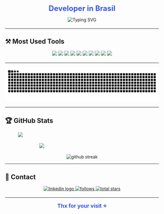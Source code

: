 <p align="center">
  <b style="color:#3556e0; font-size:1.5rem;">Developer in Brasil</b>
</p>

<div align="center" style="margin-bottom: 20px;">
  <img src="https://readme-typing-svg.demolab.com?font=Montserrat&size=24&pause=1000&color=3556E0&center=true&vCenter=true&width=550&lines=What+are+you+looking+for+here%3F;Student+at+SENAI+-+Software+Development;Web+%26+Mobile+Developer;Always+learning+%26+building;In+love+with+mimilla" alt="Typing SVG" />
</div>

---

## ⚒️ Most Used Tools

<div align="center" style="margin-bottom: 20px;">
  <img src="https://cdn.jsdelivr.net/gh/devicons/devicon/icons/python/python-plain.svg" width="40" />
  <img src="https://cdn.jsdelivr.net/gh/devicons/devicon/icons/mysql/mysql-original.svg" width="40" />
  <img src="https://cdn.jsdelivr.net/gh/devicons/devicon/icons/php/php-original.svg" width="40" />
  <img src="https://cdn.jsdelivr.net/gh/devicons/devicon/icons/html5/html5-plain.svg" width="40" />
  <img src="https://cdn.jsdelivr.net/gh/devicons/devicon/icons/css3/css3-plain.svg" width="40" />
  <img src="https://cdn.jsdelivr.net/gh/devicons/devicon/icons/javascript/javascript-plain.svg" width="40" />
  <img src="https://cdn.jsdelivr.net/gh/devicons/devicon/icons/git/git-original.svg" width="40" />
  <img src="https://cdn.jsdelivr.net/gh/devicons/devicon/icons/linux/linux-original.svg" width="40" />
  <img src="https://cdn.jsdelivr.net/gh/devicons/devicon/icons/dart/dart-original.svg" width="40" />
  <img src="https://cdn.jsdelivr.net/gh/devicons/devicon/icons/flutter/flutter-original.svg" width="40" />
</div>

---

<div align="center" style="margin-bottom: 20px;">
  <picture>
    <source media="(prefers-color-scheme: dark)" srcset="https://raw.githubusercontent.com/jimmyadmsenior/jimmyadmsenior/output/github-contribution-grid-snake-dark.svg">
    <source media="(prefers-color-scheme: light)" srcset="https://raw.githubusercontent.com/jimmyadmsenior/jimmyadmsenior/output/github-contribution-grid-snake.svg">
    <img align="center" alt="github contribution grid snake animation" src="https://raw.githubusercontent.com/jimmyadmsenior/jimmyadmsenior/output/github-contribution-grid-snake.svg">
  </picture>
</div>

---

## 🏆 GitHub Stats

<div align="center" style="display: flex; flex-wrap: wrap; justify-content: center; gap: 20px;">

  <!-- Stats -->
  <img width="420" src="https://github-readme-stats.vercel.app/api?username=miguel-zacharias&theme=blueberry&show_icons=true&hide_border=false&count_private=true"/>

  <!-- Languages -->
  <img width="280" src="https://github-readme-stats.vercel.app/api/top-langs/?username=miguel-zacharias&theme=blueberry&show_icons=true&hide_border=false&layout=compact&langs_count=8"/>

</div>

<div align="center" style="margin-top: 20px;">
  <!-- Streak -->
  <img width="870" src="https://streak-stats.demolab.com?user=miguel-zacharias&theme=blueberry&hide_border=true" alt="github streak"/>
</div>


---

## 🧷 Contact

<div align="center" style="margin-bottom: 20px;">
  <a href="https://www.linkedin.com/in/miguelzacharias" target="_blank">
    <img src="https://img.shields.io/static/v1?message=LinkedIn&logo=linkedin&label=&color=3556E0&logoColor=white&labelColor=&style=for-the-badge" height="35" alt="linkedin logo"  />
  </a>
  <a href="https://github.com/miguel-zacharias?tab=followers">
    <img alt="follows" title="Follow me on Github" src="https://custom-icon-badges.demolab.com/github/followers/miguel-zacharias?color=3556E0&labelColor=23232b&style=for-the-badge&logo=person-add&label=Follow&logoColor=white"/>
  </a>
  <a href="https://github.com/miguel-zacharias?tab=repositories&sort=stargazers">
    <img alt="total stars" title="Total stars on GitHub" src="https://custom-icon-badges.demolab.com/github/stars/miguel-zacharias?color=55960c&style=for-the-badge&labelColor=23232b&logo=star"/>
  </a>
</div>

---

<div align="center">
  <b style="color:#3556e0; font-size:1.1rem;">Thx for your visit ⭐️</b>
</div>
